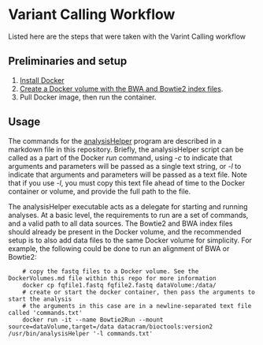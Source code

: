 # Variant Calling Workflow
Listed here are the steps that were taken with the Varint Calling workflow


## Preliminaries and setup
1. [Install Docker](https://docs.docker.com/docker-for-windows/install/)
2. [Create a Docker volume with the BWA and Bowtie2 index files](https://github.com/disulfidebond/variant_calling_workflow/blob/master/DataAccess.md).
3. Pull Docker image, then run the container.


## Usage

The commands for the [analysisHelper](https://github.com/disulfidebond/variant_calling_workflow/blob/master/analysisHelper.md) program are described in a markdown file in this repository. Briefly, the analysisHelper script can be called as a part of the Docker *run* command, using *-c* to indicate that arguments and parameters will be passed as a single text string, or *-l* to indicate that arguments and parameters will be passed as a text file. Note that if you use *-l*, you must copy this text file ahead of time to the Docker container or volume, and provide the full path to the file.

The analysisHelper executable acts as a delegate for starting and running analyses. At a basic level, the requirements to run are a set of commands, and a valid path to all data sources. The Bowtie2 and BWA index files should already be present in the Docker volume, and the recommended setup is to also add data files to the same Docker volume for simplicity. For example, the following could be done to run an alignment of BWA or Bowtie2:

        # copy the fastq files to a Docker volume. See the DockerVolumes.md file within this repo for more information
        docker cp fqfile1.fastq fqfile2.fastq dataVolume:/data/
        # create or start the docker container, then pass the arguments to start the analysis
        # the arguments in this case are in a newline-separated text file called 'commands.txt'
        docker run -it --name Bowtie2Run --mount source=dataVolume,target=/data datacram/bioctools:version2 /usr/bin/analysisHelper '-l commands.txt'




